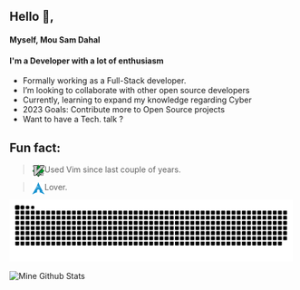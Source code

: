 ## Hello 👋,

#### Myself, Mou Sam Dahal 

#### I'm a Developer with a lot of enthusiasm
- Formally working as a Full-Stack developer.
- I’m looking to collaborate with other open source developers
- Currently, learning to expand my knowledge regarding Cyber
- 2023 Goals: Contribute more to Open Source projects
- Want to have a Tech. talk ?

## Fun fact:
> Used <img align="left" alt="Vim" width="22px" src="https://raw.githubusercontent.com/github/explore/80688e429a7d4ef2fca1e82350fe8e3517d3494d/topics/vim/vim.png" /> Vim since last couple of years.  

> <img align="left" alt="Arch" width="22px" src="https://raw.githubusercontent.com/github/explore/7b8474be525e3f210d3c8d60a32beca4bfc2895b/topics/archlinux/archlinux.png"> Lover.


<!-- Snek -->   
<a href="https://gitstar-ranking.com/leodahal4" title="Snek 🐍"><img width="500" src="https://raw.githubusercontent.com/Lissy93/Lissy93/master/assets/github-snake.svg" /></a>


<img align="left" alt="Mine Github Stats" src="https://github-readme-stats-git-masterrstaa-rickstaa.vercel.app/api?username=leodahal4&show_icons=true&hide_border=false&count_private=true" />

